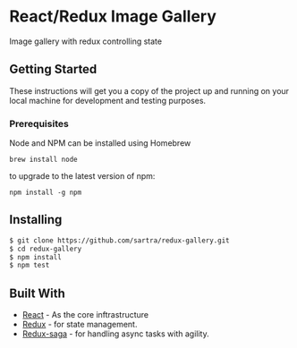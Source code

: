 # React/Redux Image Gallery

Image gallery with redux controlling state 

## Getting Started

These instructions will get you a copy of the project up and running on your local machine for development and testing purposes. 

### Prerequisites

Node and NPM can be installed using Homebrew

```
brew install node
```
to upgrade to the latest version of npm:
```
npm install -g npm 
```

## Installing

```sh
$ git clone https://github.com/sartra/redux-gallery.git
$ cd redux-gallery
$ npm install
$ npm test
```


## Built With
* [React](https://reactjs.org/) - As the core inftrastructure 
* [Redux](https://github.com/reduxjs/redux/) - for state management.
* [Redux-saga](https://github.com/redux-saga/redux-saga) - for handling async tasks with agility.


